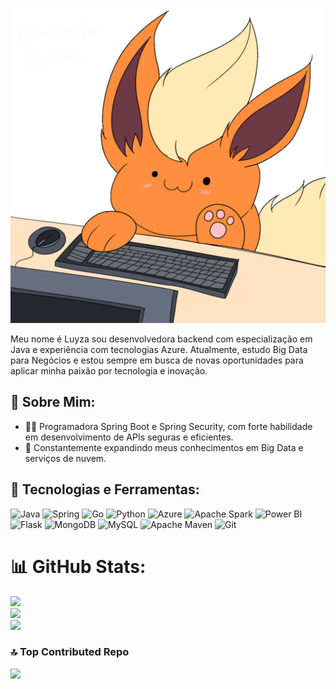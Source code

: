 ![Fluffy Dev](https://github.com/Luyzaluyza/Profile/blob/b3888a89011e1415ebf0a3fd22d70bcb8fe57d9a/1649033013.finalofdestinations_browsing_for_boobies.gif) 

Meu nome é Luyza sou desenvolvedora backend com especialização em Java e experiência com tecnologias Azure. Atualmente, estudo Big Data para Negócios e estou sempre em busca de novas oportunidades para aplicar minha paixão por tecnologia e inovação.

## 🌟 Sobre Mim:
- 👩‍💻 Programadora Spring Boot e Spring Security, com forte habilidade em desenvolvimento de APIs seguras e eficientes.
- 🌱 Constantemente expandindo meus conhecimentos em Big Data e serviços de nuvem.


## 🚀 Tecnologias e Ferramentas:
![Java](https://img.shields.io/badge/java-%23ED8B00.svg?style=for-the-badge&logo=openjdk&logoColor=white) ![Spring](https://img.shields.io/badge/spring-%236DB33F.svg?style=for-the-badge&logo=spring&logoColor=white) ![Go](https://img.shields.io/badge/go-%2300ADD8.svg?style=for-the-badge&logo=go&logoColor=white) ![Python](https://img.shields.io/badge/python-3670A0?style=for-the-badge&logo=python&logoColor=ffdd54) ![Azure](https://img.shields.io/badge/azure-%230072C6.svg?style=for-the-badge&logo=microsoftazure&logoColor=white) ![Apache Spark](https://img.shields.io/badge/Apache%20Spark-FDEE21?style=for-the-badge&logo=apachespark&logoColor=black) ![Power BI](https://img.shields.io/badge/power_bi-F2C811?style=for-the-badge&logo=powerbi&logoColor=black) ![Flask](https://img.shields.io/badge/flask-%23000.svg?style=for-the-badge&logo=flask&logoColor=white) ![MongoDB](https://img.shields.io/badge/MongoDB-%234ea94b.svg?style=for-the-badge&logo=mongodb&logoColor=white) ![MySQL](https://img.shields.io/badge/mysql-4479A1.svg?style=for-the-badge&logo=mysql&logoColor=white) ![Apache Maven](https://img.shields.io/badge/Apache%20Maven-C71A36?style=for-the-badge&logo=Apache%20Maven&logoColor=white) ![Git](https://img.shields.io/badge/git-%23F05033.svg?style=for-the-badge&logo=git&logoColor=white)

# 📊 GitHub Stats:
![](https://github-readme-stats.vercel.app/api?username=luyzaLuyza&theme=bear&hide_border=false&include_all_commits=true&count_private=true)<br/>
![](https://github-readme-streak-stats.herokuapp.com/?user=luyzaLuyza&theme=bear&hide_border=false)<br/>
![](https://github-readme-stats.vercel.app/api/top-langs/?username=luyzaLuyza&theme=bear&hide_border=false&include_all_commits=true&count_private=true&layout=compact)

### 🔝 Top Contributed Repo
![](https://github-contributor-stats.vercel.app/api?username=luyzaLuyza&limit=5&theme=dracula&combine_all_yearly_contributions=true)


